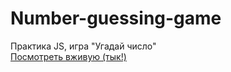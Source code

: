 # Number-guessing-game
Практика JS, игра "Угадай число" <br>
<a href="https://iogsotot.github.io/Number-guessing-game/">Посмотреть вживую (тык!)<a/>
